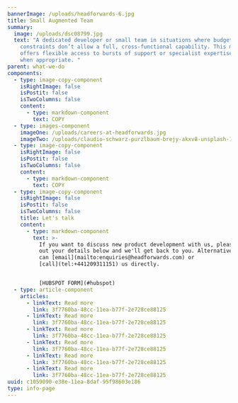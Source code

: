 ```yaml
---
bannerImage: /uploads/headforwards-6.jpg
title: Small Augmented Team
summary:
  image: /uploads/dsc08799.jpg
  text: "A dedicated developer or small team in situations where budget or other
    constraints don’t allow a full, cross-functional capability. This model
    offers flexible access to bursts of support or specialist expertise, as and
    when appropriate. "
parent: what-we-do
components:
  - type: image-copy-component
    isRightImage: false
    isPostit: false
    isTwoColumns: false
    content:
      - type: markdown-component
        text: COPY
  - type: images-component
    imageOne: /uploads/careers-at-headforwards.jpg
    imageTwo: /uploads/claudio-schwarz-purzlbaum-brejy-akxv8-unsplash-1-.jpg
  - type: image-copy-component
    isRightImage: false
    isPostit: false
    isTwoColumns: false
    content:
      - type: markdown-component
        text: COPY
  - type: image-copy-component
    isRightImage: false
    isPostit: false
    isTwoColumns: false
    title: Let's talk
    content:
      - type: markdown-component
        text: >-
          If you want to discuss new product development with us, please fill
          out your details below and we'll get back to you. Alternatively, you
          can [email](mailto:enquiries@headforwards.com) or
          [call](tel:+441209311151) us directly.


          [HUBSPOT FORM](#hubspot)
  - type: article-component
    articles:
      - linkText: Read more
        link: 3f7760ba-48cc-11ea-b77f-2e728ce88125
      - linkText: Read more
        link: 3f7760ba-48cc-11ea-b77f-2e728ce88125
      - linkText: Read more
        link: 3f7760ba-48cc-11ea-b77f-2e728ce88125
      - linkText: Read more
        link: 3f7760ba-48cc-11ea-b77f-2e728ce88125
      - linkText: Read more
        link: 3f7760ba-48cc-11ea-b77f-2e728ce88125
      - linkText: Read more
        link: 3f7760ba-48cc-11ea-b77f-2e728ce88125
uuid: c1059090-e38e-11ea-8daf-95f98603e186
type: info-page
---
```

